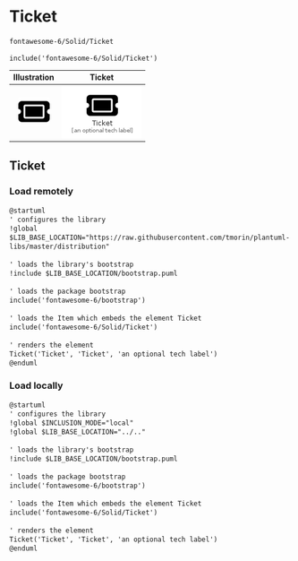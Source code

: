 # Ticket


```text
fontawesome-6/Solid/Ticket
```

```text
include('fontawesome-6/Solid/Ticket')
```



| Illustration | Ticket |
| :---: | :---: |
| ![illustration for Illustration](../../fontawesome-6/Solid/Ticket.png) | ![illustration for Ticket](../../fontawesome-6/Solid/Ticket.Local.png) |




## Ticket

### Load remotely
```plantuml
@startuml
' configures the library
!global $LIB_BASE_LOCATION="https://raw.githubusercontent.com/tmorin/plantuml-libs/master/distribution"

' loads the library's bootstrap
!include $LIB_BASE_LOCATION/bootstrap.puml

' loads the package bootstrap
include('fontawesome-6/bootstrap')

' loads the Item which embeds the element Ticket
include('fontawesome-6/Solid/Ticket')

' renders the element
Ticket('Ticket', 'Ticket', 'an optional tech label')
@enduml
```

### Load locally
```plantuml
@startuml
' configures the library
!global $INCLUSION_MODE="local"
!global $LIB_BASE_LOCATION="../.."

' loads the library's bootstrap
!include $LIB_BASE_LOCATION/bootstrap.puml

' loads the package bootstrap
include('fontawesome-6/bootstrap')

' loads the Item which embeds the element Ticket
include('fontawesome-6/Solid/Ticket')

' renders the element
Ticket('Ticket', 'Ticket', 'an optional tech label')
@enduml
```

